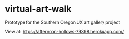 # virtual-art-walk
Prototype for the Southern Oregon UX art gallery project

View at: https://afternoon-hollows-29398.herokuapp.com/
